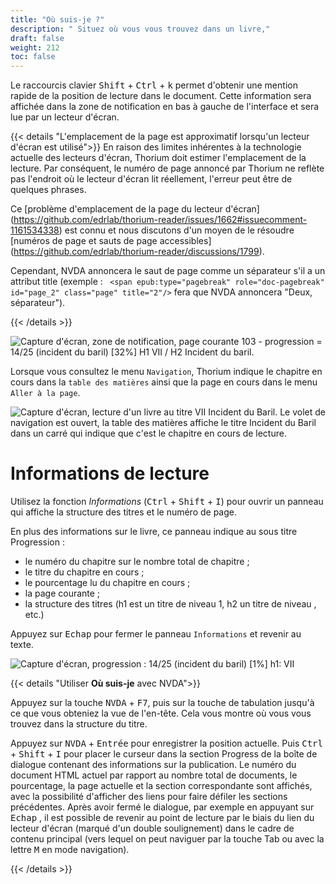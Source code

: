 ```yaml
---
title: "Où suis-je ?"
description: " Situez où vous vous trouvez dans un livre,"
draft: false
weight: 212
toc: false
---
```


Le raccourcis clavier <kbd>Shift</kbd> + <kbd>Ctrl</kbd> + <kbd>k</kbd> 
permet d'obtenir une mention rapide de la position de lecture dans le document. 
Cette information sera affichée dans la zone de notification en bas à gauche de 
l'interface et sera lue par un lecteur d'écran.

{{< details "L'emplacement de la page est approximatif lorsqu'un lecteur d'écran est utilisé">}}
En raison des limites inhérentes à la technologie actuelle des lecteurs d'écran, Thorium doit estimer l'emplacement de la lecture. Par conséquent, le numéro de page annoncé par Thorium ne reflète pas l'endroit où le lecteur d'écran lit réellement, l'erreur peut être de quelques phrases. 

Ce [problème d'emplacement de la page du lecteur d'écran] (https://github.com/edrlab/thorium-reader/issues/1662#issuecomment-1161534338) est connu et nous discutons d'un moyen de le résoudre [numéros de page et sauts de page accessibles] (https://github.com/edrlab/thorium-reader/discussions/1799).

Cependant, NVDA annoncera le saut de page comme un séparateur s'il a un attribut title (exemple : ` <span epub:type="pagebreak" role="doc-pagebreak" id="page_2" class="page" title="2"/>` fera que NVDA annoncera "Deux, séparateur").

{{< /details >}}


<img src="/images/local-fr/thorium-whereami-ctrlK.png"  alt="Capture d'écran, zone de notification, page courante 103 - progression = 14/25 (incident du baril) [32%] H1 VII / H2 Incident du baril."/>



Lorsque vous consultez le menu `Navigation`, Thorium indique le chapitre en cours 
dans la `table des matières` ainsi que la page en cours dans le menu `Aller à la page`.

<img src="/images/local-fr/thorium-whereami-tdmfocus.png" alt="Capture d'écran, lecture d'un livre au titre VII Incident du Baril. Le volet de navigation est ouvert, la table des matières affiche le titre Incident du Baril dans un carré qui indique que c'est le chapitre en cours de lecture."/>

# Informations de lecture



Utilisez la fonction *Informations* (<kbd>Ctrl</kbd> + <kbd>Shift</kbd> + <kbd>I</kbd>) 
pour ouvrir un panneau qui affiche la structure des titres et le numéro de page.

En plus des informations sur le livre, ce panneau indique au sous titre Progression :

- le numéro du chapitre sur le nombre total de chapitre ;
- le titre du chapitre en cours ;
- le pourcentage lu du chapitre en cours ;
- la page courante ;
- la structure des titres (h1 est un titre de niveau 1, h2 un titre de niveau , etc.)

Appuyez sur  <kbd>Echap</kbd>  pour fermer le panneau `Informations` 
et revenir au texte.



<img src="/images/local-fr/thorium-progression.png" alt="Capture d'écran, progression : 14/25 (incident du baril) [1%] h1: VII"/>



{{< details "Utiliser **Où suis-je** avec NVDA">}}

Appuyez sur la touche <kbd>NVDA</kbd> + <kbd>F7</kbd>, puis sur la touche de 
tabulation jusqu'à ce que vous obteniez la vue de l'en-tête. 
Cela vous montre où vous vous trouvez dans la structure du titre.

Appuyez sur <kbd>NVDA</kbd> + <kbd>Entrée</kbd> pour enregistrer la position 
actuelle. Puis <kbd>Ctrl</kbd> + <kbd>Shift</kbd> + <kbd>I</kbd> pour placer le 
curseur dans la section Progress de la boîte de dialogue contenant des 
informations sur la publication. Le numéro du document HTML actuel par rapport 
au nombre total de documents, le pourcentage, la page actuelle et la section 
correspondante sont affichés, avec la possibilité d'afficher des liens pour 
faire défiler les sections précédentes. Après avoir fermé le dialogue, par 
exemple en appuyant sur  <kbd>Echap</kbd> , il est possible de revenir au point 
de lecture par le biais du lien du lecteur d'écran (marqué d'un double 
soulignement) dans le cadre de contenu principal (vers lequel on peut naviguer 
par la touche Tab ou avec la lettre  <kbd>M</kbd>  en mode navigation).

{{< /details >}}
